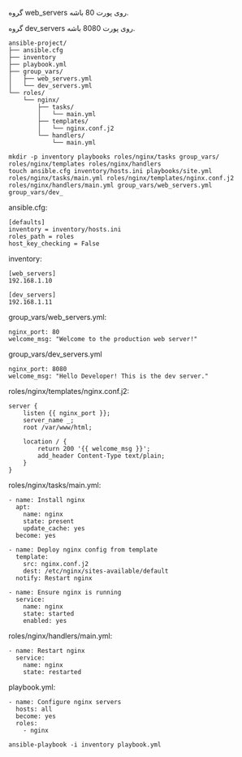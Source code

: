 گروه web_servers روی پورت 80 باشه.

گروه dev_servers روی پورت 8080 باشه.

```
ansible-project/
├── ansible.cfg
├── inventory
├── playbook.yml
├── group_vars/
│   ├── web_servers.yml
│   └── dev_servers.yml
└── roles/
    └── nginx/
        ├── tasks/
        │   └── main.yml
        ├── templates/
        │   └── nginx.conf.j2
        └── handlers/
            └── main.yml
```

```
mkdir -p inventory playbooks roles/nginx/tasks group_vars/ roles/nginx/templates roles/nginx/handlers
touch ansible.cfg inventory/hosts.ini playbooks/site.yml roles/nginx/tasks/main.yml roles/nginx/templates/nginx.conf.j2 roles/nginx/handlers/main.yml group_vars/web_servers.yml group_vars/dev_
```


ansible.cfg:
```
[defaults]
inventory = inventory/hosts.ini
roles_path = roles
host_key_checking = False
```


inventory:
```
[web_servers]
192.168.1.10

[dev_servers]
192.168.1.11
```


group_vars/web_servers.yml:
```
nginx_port: 80
welcome_msg: "Welcome to the production web server!"
```


group_vars/dev_servers.yml
```
nginx_port: 8080
welcome_msg: "Hello Developer! This is the dev server."
```


roles/nginx/templates/nginx.conf.j2:
```
server {
    listen {{ nginx_port }};
    server_name _;
    root /var/www/html;

    location / {
        return 200 '{{ welcome_msg }}';
        add_header Content-Type text/plain;
    }
}
```


roles/nginx/tasks/main.yml:
```
- name: Install nginx
  apt:
    name: nginx
    state: present
    update_cache: yes
  become: yes

- name: Deploy nginx config from template
  template:
    src: nginx.conf.j2
    dest: /etc/nginx/sites-available/default
  notify: Restart nginx

- name: Ensure nginx is running
  service:
    name: nginx
    state: started
    enabled: yes
```



roles/nginx/handlers/main.yml:
```
- name: Restart nginx
  service:
    name: nginx
    state: restarted
```


playbook.yml:
```
- name: Configure nginx servers
  hosts: all
  become: yes
  roles:
    - nginx
```




```
ansible-playbook -i inventory playbook.yml

```
